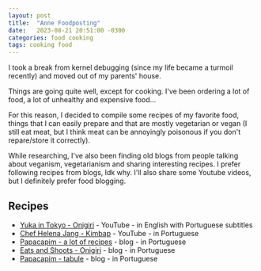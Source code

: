 ```yaml
---
layout: post
title:  "Anne Foodposting"
date:   2023-08-21 20:51:00 -0300
categories: food cooking
tags: cooking food
---
```


I took a break from kernel debugging (since my life became a turmoil recently) and moved out of my parents' house.

Things are going quite well, except for cooking. I've been ordering a lot of food, a lot of unhealthy and expensive food...

For this reason, I decided to compile some recipes of my favorite food, things that I can easily prepare and that are mostly vegetarian or vegan 
(I still eat meat, but I think meat can be annoyingly poisonous if you don't repare/store it correctly). 

While researching, I've also been finding old blogs from people talking about veganism, vegetarianism and sharing interesting recipes. I prefer 
following recipes from blogs, Idk why. I'll also share some Youtube videos, but I definitely prefer food blogging. 

## Recipes

- [Yuka in Tokyo - Onigiri](https://www.youtube.com/watch?v=t9zv-_5aOoo) - YouTube - in English with Portuguese subtitles
- [Chef Helena Jang - Kimbap](https://www.youtube.com/watch?v=wJaXuIIAfJ0) - YouTube - in Portuguese
- [Papacapim - a lot of recipes](http://www.papacapim.org/receitas/) - blog - in Portuguese
- [Eats and Shoots - Onigiri](https://eatsandshoots.wordpress.com/2013/12/16/onigiri/) - blog - in Portuguese
- [Papacapim - tabule](http://www.papacapim.org/2010/05/26/adulterando-receitas/) - blog - in Portuguese
